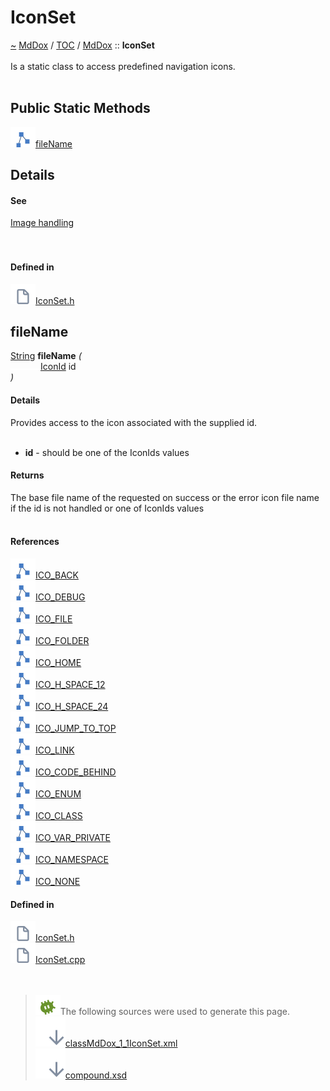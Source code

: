 <a id="iconset"></a>
<h1>IconSet</h1>
<a id="classMdDox_1_1IconSet"></a>
<a href="https://github.com/CharlesCarley/MdDox">~</a>
<a href="indexpage.md#mddox">MdDox</a>
<span class="inline-text">/</span>
<a href="index.md#toc">TOC</a>
<span class="inline-text">/</span>
<a href="namespaceMdDox.md#mddox">MdDox</a>
<span class="inline-text">::</span>
<span class="bold-text"><b>IconSet</b></span>
<br/>
<br/>
<span class="inline-text">Is a static class to access predefined navigation icons. </span>
<br/>
<br/>
<a id="public-static-methods"></a>
<h2>Public Static Methods</h2>
<span class="icon-list-item"><a href="#filename" class="icon-list-item"><img src="../images/class.svg" class="icon-list-item"/><span class="icon-list-item">fileName</span>
</a>
</span>
<br/>
<a id="details"></a>
<h2>Details</h2>
<a id="see"></a>
<h4>See</h4>
<a href="Image.md#image-handling">Image handling</a>
<br/>
<br/>
<br/>
<a id="defined-in"></a>
<h4>Defined in</h4>
<span class="icon-list-item"><a href="https://github.com/CharlesCarley/MdDox/blob/master//Source/MdDoxTree/IconSet.h#L55" class="icon-list-item"><img src="../images/file.svg" class="icon-list-item"/><span class="icon-list-item">IconSet.h</span>
</a>
</span>
<br/>
<a id="filename"></a>
<h2>fileName</h2>
<a href="namespaceMdDox.md#string">String</a>
<span class="bold-text"><b>fileName</b></span>
<span class="italic-text"><i>(</i></span>
<div class="paragraph">
<span class="paragraph"><img src="../images/horSpace24px.svg"/><a href="namespaceMdDox.md#iconid">IconId</a>
<span class="inline-text">id</span>
</span>
</div>
<span class="italic-text"><i>)</i></span>
<a id="details"></a>
<h4>Details</h4>
<span class="inline-text">Provides access to the icon associated with the supplied id. </span>
<br/>
<br/>
<ul>
<li><span class="bold-text"><b>id</b></span>
<span class="inline-text"> - </span>
<span class="inline-text">should be one of the IconIds values </span>
</li>
</ul>
<a id="returns"></a>
<h4>Returns</h4>
<span class="inline-text">The base file name of the requested on success or the error icon file name if the id is not handled or one of IconIds values </span>
<br/>
<br/>
<a id="references"></a>
<h4>References</h4>
<span class="icon-list-item"><a href="namespaceMdDox.md#ico_back" class="icon-list-item"><img src="../images/class.svg" class="icon-list-item"/><span class="icon-list-item">ICO_BACK</span>
</a>
</span>
<br/>
<span class="icon-list-item"><a href="namespaceMdDox.md#ico_debug" class="icon-list-item"><img src="../images/class.svg" class="icon-list-item"/><span class="icon-list-item">ICO_DEBUG</span>
</a>
</span>
<br/>
<span class="icon-list-item"><a href="namespaceMdDox.md#ico_file" class="icon-list-item"><img src="../images/class.svg" class="icon-list-item"/><span class="icon-list-item">ICO_FILE</span>
</a>
</span>
<br/>
<span class="icon-list-item"><a href="namespaceMdDox.md#ico_folder" class="icon-list-item"><img src="../images/class.svg" class="icon-list-item"/><span class="icon-list-item">ICO_FOLDER</span>
</a>
</span>
<br/>
<span class="icon-list-item"><a href="namespaceMdDox.md#ico_home" class="icon-list-item"><img src="../images/class.svg" class="icon-list-item"/><span class="icon-list-item">ICO_HOME</span>
</a>
</span>
<br/>
<span class="icon-list-item"><a href="namespaceMdDox.md#ico_h_space_12" class="icon-list-item"><img src="../images/class.svg" class="icon-list-item"/><span class="icon-list-item">ICO_H_SPACE_12</span>
</a>
</span>
<br/>
<span class="icon-list-item"><a href="namespaceMdDox.md#ico_h_space_24" class="icon-list-item"><img src="../images/class.svg" class="icon-list-item"/><span class="icon-list-item">ICO_H_SPACE_24</span>
</a>
</span>
<br/>
<span class="icon-list-item"><a href="namespaceMdDox.md#ico_jump_to_top" class="icon-list-item"><img src="../images/class.svg" class="icon-list-item"/><span class="icon-list-item">ICO_JUMP_TO_TOP</span>
</a>
</span>
<br/>
<span class="icon-list-item"><a href="namespaceMdDox.md#ico_link" class="icon-list-item"><img src="../images/class.svg" class="icon-list-item"/><span class="icon-list-item">ICO_LINK</span>
</a>
</span>
<br/>
<span class="icon-list-item"><a href="namespaceMdDox.md#ico_code_behind" class="icon-list-item"><img src="../images/class.svg" class="icon-list-item"/><span class="icon-list-item">ICO_CODE_BEHIND</span>
</a>
</span>
<br/>
<span class="icon-list-item"><a href="namespaceMdDox.md#ico_enum" class="icon-list-item"><img src="../images/class.svg" class="icon-list-item"/><span class="icon-list-item">ICO_ENUM</span>
</a>
</span>
<br/>
<span class="icon-list-item"><a href="namespaceMdDox.md#ico_class" class="icon-list-item"><img src="../images/class.svg" class="icon-list-item"/><span class="icon-list-item">ICO_CLASS</span>
</a>
</span>
<br/>
<span class="icon-list-item"><a href="namespaceMdDox.md#ico_var_private" class="icon-list-item"><img src="../images/class.svg" class="icon-list-item"/><span class="icon-list-item">ICO_VAR_PRIVATE</span>
</a>
</span>
<br/>
<span class="icon-list-item"><a href="namespaceMdDox.md#ico_namespace" class="icon-list-item"><img src="../images/class.svg" class="icon-list-item"/><span class="icon-list-item">ICO_NAMESPACE</span>
</a>
</span>
<br/>
<span class="icon-list-item"><a href="namespaceMdDox.md#ico_none" class="icon-list-item"><img src="../images/class.svg" class="icon-list-item"/><span class="icon-list-item">ICO_NONE</span>
</a>
</span>
<br/>
<a id="defined-in"></a>
<h4>Defined in</h4>
<span class="icon-list-item"><a href="https://github.com/CharlesCarley/MdDox/blob/master//Source/MdDoxTree/IconSet.h#L63" class="icon-list-item"><img src="../images/file.svg" class="icon-list-item"/><span class="icon-list-item">IconSet.h</span>
</a>
</span>
<br/>
<span class="icon-list-item"><a href="https://github.com/CharlesCarley/MdDox/blob/master//Source/MdDoxTree/IconSet.cpp#L27" class="icon-list-item"><img src="../images/file.svg" class="icon-list-item"/><span class="icon-list-item">IconSet.cpp</span>
</a>
</span>
<br/>
<br/>
<br/>
<blockquote>
<img src="../images/debug.svg"/><span class="inline-text">The following sources were used to generate this page.</span>
<br/>
<span class="icon-list-item"><a href="../xml/classMdDox_1_1IconSet.xml#L1" class="icon-list-item"><img src="../images/lookInside.svg" class="icon-list-item"/><span class="icon-list-item">classMdDox_1_1IconSet.xml</span>
</a>
</span>
<br/>
<span class="icon-list-item"><a href="../xml/compound.xsd#L1" class="icon-list-item"><img src="../images/lookInside.svg" class="icon-list-item"/><span class="icon-list-item">compound.xsd</span>
</a>
</span>
</blockquote>
</div>
</div>
</body>
</html>
